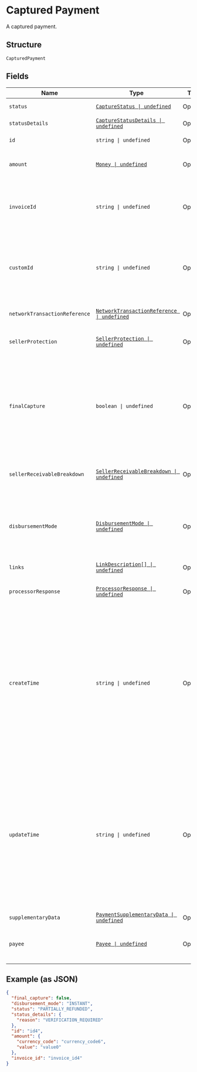 
# Captured Payment

A captured payment.

## Structure

`CapturedPayment`

## Fields

| Name | Type | Tags | Description |
|  --- | --- | --- | --- |
| `status` | [`CaptureStatus \| undefined`](../../doc/models/capture-status.md) | Optional | The status of the captured payment. |
| `statusDetails` | [`CaptureStatusDetails \| undefined`](../../doc/models/capture-status-details.md) | Optional | The details of the captured payment status. |
| `id` | `string \| undefined` | Optional | The PayPal-generated ID for the captured payment. |
| `amount` | [`Money \| undefined`](../../doc/models/money.md) | Optional | The currency and amount for a financial transaction, such as a balance or payment due. |
| `invoiceId` | `string \| undefined` | Optional | The API caller-provided external invoice number for this order. Appears in both the payer's transaction history and the emails that the payer receives. |
| `customId` | `string \| undefined` | Optional | The API caller-provided external ID. Used to reconcile API caller-initiated transactions with PayPal transactions. Appears in transaction and settlement reports.<br>**Constraints**: *Maximum Length*: `255` |
| `networkTransactionReference` | [`NetworkTransactionReference \| undefined`](../../doc/models/network-transaction-reference.md) | Optional | Reference values used by the card network to identify a transaction. |
| `sellerProtection` | [`SellerProtection \| undefined`](../../doc/models/seller-protection.md) | Optional | The level of protection offered as defined by [PayPal Seller Protection for Merchants](https://www.paypal.com/us/webapps/mpp/security/seller-protection). |
| `finalCapture` | `boolean \| undefined` | Optional | Indicates whether you can make additional captures against the authorized payment. Set to `true` if you do not intend to capture additional payments against the authorization. Set to `false` if you intend to capture additional payments against the authorization.<br>**Default**: `false` |
| `sellerReceivableBreakdown` | [`SellerReceivableBreakdown \| undefined`](../../doc/models/seller-receivable-breakdown.md) | Optional | The detailed breakdown of the capture activity. This is not available for transactions that are in pending state. |
| `disbursementMode` | [`DisbursementMode \| undefined`](../../doc/models/disbursement-mode.md) | Optional | The funds that are held on behalf of the merchant.<br>**Default**: `DisbursementMode.INSTANT`<br>**Constraints**: *Minimum Length*: `1`, *Maximum Length*: `16`, *Pattern*: `^[A-Z_]+$` |
| `links` | [`LinkDescription[] \| undefined`](../../doc/models/link-description.md) | Optional | An array of related [HATEOAS links](/docs/api/reference/api-responses/#hateoas-links). |
| `processorResponse` | [`ProcessorResponse \| undefined`](../../doc/models/processor-response.md) | Optional | The processor response information for payment requests, such as direct credit card transactions. |
| `createTime` | `string \| undefined` | Optional | The date and time, in [Internet date and time format](https://tools.ietf.org/html/rfc3339#section-5.6). Seconds are required while fractional seconds are optional.<blockquote><strong>Note:</strong> The regular expression provides guidance but does not reject all invalid dates.</blockquote><br>**Constraints**: *Minimum Length*: `20`, *Maximum Length*: `64`, *Pattern*: `^[0-9]{4}-(0[1-9]\|1[0-2])-(0[1-9]\|[1-2][0-9]\|3[0-1])[T,t]([0-1][0-9]\|2[0-3]):[0-5][0-9]:([0-5][0-9]\|60)([.][0-9]+)?([Zz]\|[+-][0-9]{2}:[0-9]{2})$` |
| `updateTime` | `string \| undefined` | Optional | The date and time, in [Internet date and time format](https://tools.ietf.org/html/rfc3339#section-5.6). Seconds are required while fractional seconds are optional.<blockquote><strong>Note:</strong> The regular expression provides guidance but does not reject all invalid dates.</blockquote><br>**Constraints**: *Minimum Length*: `20`, *Maximum Length*: `64`, *Pattern*: `^[0-9]{4}-(0[1-9]\|1[0-2])-(0[1-9]\|[1-2][0-9]\|3[0-1])[T,t]([0-1][0-9]\|2[0-3]):[0-5][0-9]:([0-5][0-9]\|60)([.][0-9]+)?([Zz]\|[+-][0-9]{2}:[0-9]{2})$` |
| `supplementaryData` | [`PaymentSupplementaryData \| undefined`](../../doc/models/payment-supplementary-data.md) | Optional | The supplementary data. |
| `payee` | [`Payee \| undefined`](../../doc/models/payee.md) | Optional | The details for the merchant who receives the funds and fulfills the order. The merchant is also known as the payee. |

## Example (as JSON)

```json
{
  "final_capture": false,
  "disbursement_mode": "INSTANT",
  "status": "PARTIALLY_REFUNDED",
  "status_details": {
    "reason": "VERIFICATION_REQUIRED"
  },
  "id": "id4",
  "amount": {
    "currency_code": "currency_code6",
    "value": "value0"
  },
  "invoice_id": "invoice_id4"
}
```

